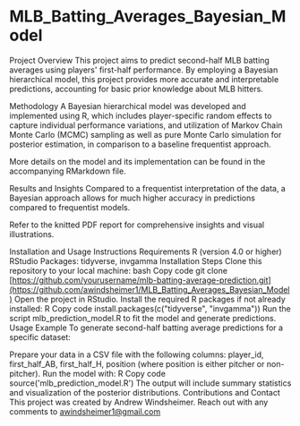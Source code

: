 # MLB_Batting_Averages_Bayesian_Model
Project Overview
This project aims to predict second-half MLB batting averages using players' first-half performance. By employing a Bayesian hierarchical model, this project provides more accurate and interpretable predictions, accounting for basic prior knowledge about MLB hitters.

Methodology
A Bayesian hierarchical model was developed and implemented using R, which includes player-specific random effects to capture individual performance variations, and utilization of Markov Chain Monte Carlo (MCMC) sampling as well as pure Monte Carlo simulation for posterior estimation, in comparison to a baseline frequentist approach.

More details on the model and its implementation can be found in the accompanying RMarkdown file.

Results and Insights
Compared to a frequentist interpretation of the data, a Bayesian approach allows for much higher accuracy in predictions compared to frequentist models.

Refer to the knitted PDF report for comprehensive insights and visual illustrations.

Installation and Usage Instructions
Requirements
R (version 4.0 or higher)
RStudio
Packages: tidyverse, invgamma
Installation Steps
Clone this repository to your local machine:
bash
Copy code
git clone [https://github.com/yourusername/mlb-batting-average-prediction.git](https://github.com/awindsheimer1/MLB_Batting_Averages_Bayesian_Model)
Open the project in RStudio.
Install the required R packages if not already installed:
R
Copy code
install.packages(c("tidyverse", "invgamma"))
Run the script mlb_prediction_model.R to fit the model and generate predictions.
Usage Example
To generate second-half batting average predictions for a specific dataset:

Prepare your data in a CSV file with the following columns: player_id, first_half_AB, first_half_H, position (where position is either pitcher or non-pitcher).
Run the model with:
R
Copy code
source('mlb_prediction_model.R')
The output will include summary statistics and visualization of the posterior distributions.
Contributions and Contact
This project was created by Andrew Windsheimer. Reach out with any comments to awindsheimer1@gmail.com

